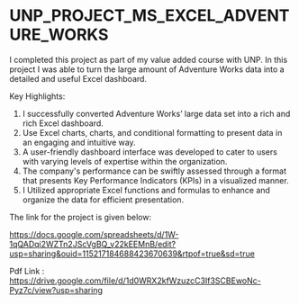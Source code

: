 # UNP_PROJECT_MS_EXCEL_ADVENTURE_WORKS


I completed this project as part of my value added course with UNP. In this project I was able to turn the large amount of Adventure Works data into a detailed and useful Excel dashboard.

Key Highlights:
1) I successfully converted Adventure Works’ large data set into a rich and rich Excel dashboard.
2) Use Excel charts, charts, and conditional formatting to present data in an engaging and intuitive way.
3) A user-friendly dashboard interface was developed to cater to users with varying levels of expertise within the organization.
4) The company's performance can be swiftly assessed through a format that presents Key Performance Indicators (KPIs) in a visualized manner.
5) I Utilized appropriate Excel functions and formulas to enhance and organize the data for efficient presentation.


The link for the project is given below:

https://docs.google.com/spreadsheets/d/1W-1qQADqi2WZTn2JScVgBQ_v22kEEMnB/edit?usp=sharing&ouid=115217184688423670639&rtpof=true&sd=true


Pdf Link :
https://drive.google.com/file/d/1d0WRX2kfWzuzcC3If3SCBEwoNc-Pyz7c/view?usp=sharing
